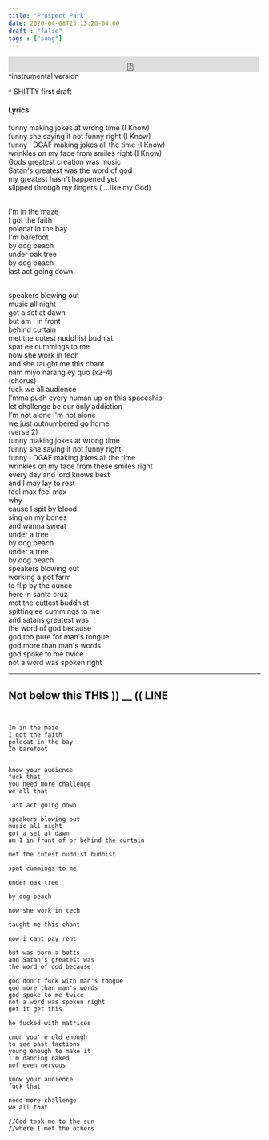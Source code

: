 ```yaml
---
title: "Prospect Park"
date: 2020-04-08T23:13:20-04:00
draft : "false"
tags : ["song"]
---
```



<iframe src="https://archive.org/embed/pbd-singsong/Prospect+Park+v1.mp3" width="500" height="30" frameborder="0" webkitallowfullscreen="true" mozallowfullscreen="true" allowfullscreen></iframe> ^instrumental version

^ SHITTY first draft

<!--more-->

#### Lyrics

funny making jokes at wrong time  (I Know)
<br>funny she saying it not funny right (I Know)
<br>funny I DGAF making jokes all the time (I Know)
<br>wrinkles on my face from smiles right (I Know)
<br>Gods greatest creation was music
<br>Satan's greatest was the word of god
<br>my greatest hasn't happened yet
<br>slipped through my fingers (  ...like my God)

<br>I'm in the maze
<br>I got the faith
<br>polecat in the bay
<br>I'm barefoot
<br>by dog beach
<br>under oak tree
<br>by dog beach
<br>last act going down

<br>speakers blowing out
<br>music all night
<br>got a set at dawn
<br>but am I in front
<br>behind curtain
<br>met the cutest nuddhist budhist
<br>spat ee cummings to me
<br>now she work in tech
<br>and she taught me this chant
<br>nam miyo narang ey quo  (x2-4)
<br>(chorus)
<br>fuck we all audience
<br>I'mma push every human up on this spaceship
<br>let challenge be our only addiction
<br>I'm not alone I'm not alone
<br>we just outnumbered go home
<br>(verse 2)
<br>funny making jokes at wrong time
<br>funny she saying it not funny right
<br>funny I DGAF making jokes all the time
<br>wrinkles on my face from these smiles right
<br>every day and lord knows best
<br>and I may lay to rest
<br>feel max feel max
<br>why
<br>cause I spit by blood
<br>sing on my bones
<br>and wanna sweat
<br>under a tree
<br>by dog beach
<br>under a tree
<br>by dog beach
<br>speakers blowing out
<br>working a pot farm
<br>to flip by the ounce
<br>here in santa cruz
<br>met the cuttest buddhist
<br>spitting ee cummings to me
<br>and satans greatest was
<br>the word of god because
<br>god too pure for man's tongue
<br>god more than man's words
<br>god spoke to me twice
<br>not a word was spoken right


___

## Not below this THIS )) __ (( LINE


```


```

```
Im in the maze
I got the faith
polecat in the bay
Im barefoot


know your audience
fuck that
you need more challenge
we all that

last act going down

speakers blowing out
music all night
got a set at dawn
am I in front of or behind the curtain

met the cutest nuddist budhist

spat cummings to me

under oak tree

by dog beach

now she work in tech

taught me this chant

now i cant pay rent

but was born a betts
and Satan's greatest was
the word of god because

god don't fuck with man's tongue
god more than man's words
god spoke to me twice
not a word was spoken right
get it get this

he fucked with matrices

cmon you're old enough
to see past factions
young enough to make it
I'm dancing naked
not even nervous

know your audience
fuck that

need more challenge
we all that

//God took me to the sun
//where I met the others
```

<!--
♩     Musical quarter note     &#9833;
♪     Musical eighth note      &#9834;
♫     Musical single bar note  &#9835;
♬     Musical double bar note  &#9836;
𝄪     Double sharp note                  &#119082;
𝄆     Musical Symbol Left Repeat Sign    &#x1D106;
𝄇     Musical Symbol Right Repeat Sign   &#x1D107;
𝄈     Musical Symbol Repeat Dots         &#x1D108;
𝄐     Musical Symbol Fermata             &#x1D110;
𝄑     Musical Symbol Fermata Below       &#x1D111;
𝄒     Musical Symbol Breath Mark         &#x1D112;
𝆒     Musical Symbol Crescendo           &#x1D192;
𝆓     Musical Symbol Decrescendo         &#x1D193;
𝄫     Double flat note                   &#119083;
𝄞     G clef     &#119070;
𝄢     F clef     &#119074;
𝄡     C clef     &#119073; -->

